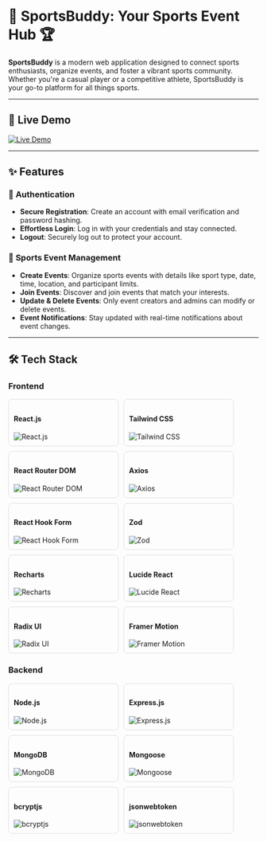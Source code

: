 # 🏀 SportsBuddy: Your Sports Event Hub 🏆


**SportsBuddy** is a modern web application designed to connect sports enthusiasts, organize events, and foster a vibrant sports community. Whether you're a casual player or a competitive athlete, SportsBuddy is your go-to platform for all things sports.

---

## 🚀 **Live Demo**
[![Live Demo](https://img.shields.io/badge/Live_Demo-Open-green?style=for-the-badge&logo=vercel)](https://example.com/sportsbuddy)  

---

## ✨ **Features**

### 🔐 **Authentication**
- **Secure Registration**: Create an account with email verification and password hashing.
- **Effortless Login**: Log in with your credentials and stay connected.
- **Logout**: Securely log out to protect your account.

### 🎯 **Sports Event Management**
- **Create Events**: Organize sports events with details like sport type, date, time, location, and participant limits.
- **Join Events**: Discover and join events that match your interests.
- **Update & Delete Events**: Only event creators and admins can modify or delete events.
- **Event Notifications**: Stay updated with real-time notifications about event changes.

---

## 🛠️ **Tech Stack**

### **Frontend**
<div style="display: flex; flex-wrap: wrap; gap: 10px;">
  <div style="border: 1px solid #ddd; padding: 10px; border-radius: 8px; width: 200px;">
    <h4>React.js</h4>
    <img src="https://img.shields.io/badge/React-20232A?style=for-the-badge&logo=react&logoColor=61DAFB" alt="React.js">
  </div>
  <div style="border: 1px solid #ddd; padding: 10px; border-radius: 8px; width: 200px;">
    <h4>Tailwind CSS</h4>
    <img src="https://img.shields.io/badge/Tailwind_CSS-38B2AC?style=for-the-badge&logo=tailwind-css&logoColor=white" alt="Tailwind CSS">
  </div>
  <div style="border: 1px solid #ddd; padding: 10px; border-radius: 8px; width: 200px;">
    <h4>React Router DOM</h4>
    <img src="https://img.shields.io/badge/React_Router-CA4245?style=for-the-badge&logo=react-router&logoColor=white" alt="React Router DOM">
  </div>
  <div style="border: 1px solid #ddd; padding: 10px; border-radius: 8px; width: 200px;">
    <h4>Axios</h4>
    <img src="https://img.shields.io/badge/Axios-5A29E4?style=for-the-badge&logo=axios&logoColor=white" alt="Axios">
  </div>
  <div style="border: 1px solid #ddd; padding: 10px; border-radius: 8px; width: 200px;">
    <h4>React Hook Form</h4>
    <img src="https://img.shields.io/badge/React_Hook_Form-EC5990?style=for-the-badge&logo=react-hook-form&logoColor=white" alt="React Hook Form">
  </div>
  <div style="border: 1px solid #ddd; padding: 10px; border-radius: 8px; width: 200px;">
    <h4>Zod</h4>
    <img src="https://img.shields.io/badge/Zod-1E90FF?style=for-the-badge&logo=zod&logoColor=white" alt="Zod">
  </div>
  <div style="border: 1px solid #ddd; padding: 10px; border-radius: 8px; width: 200px;">
    <h4>Recharts</h4>
    <img src="https://img.shields.io/badge/Recharts-FF6384?style=for-the-badge&logo=recharts&logoColor=white" alt="Recharts">
  </div>
  <div style="border: 1px solid #ddd; padding: 10px; border-radius: 8px; width: 200px;">
    <h4>Lucide React</h4>
    <img src="https://img.shields.io/badge/Lucide-FF6F61?style=for-the-badge&logo=lucide&logoColor=white" alt="Lucide React">
  </div>
  <div style="border: 1px solid #ddd; padding: 10px; border-radius: 8px; width: 200px;">
    <h4>Radix UI</h4>
    <img src="https://img.shields.io/badge/Radix_UI-161618?style=for-the-badge&logo=radix-ui&logoColor=white" alt="Radix UI">
  </div>
  <div style="border: 1px solid #ddd; padding: 10px; border-radius: 8px; width: 200px;">
    <h4>Framer Motion</h4>
    <img src="https://img.shields.io/badge/Framer_Motion-0055FF?style=for-the-badge&logo=framer&logoColor=white" alt="Framer Motion">
  </div>
</div>

### **Backend**
<div style="display: flex; flex-wrap: wrap; gap: 10px;">
  <div style="border: 1px solid #ddd; padding: 10px; border-radius: 8px; width: 200px;">
    <h4>Node.js</h4>
    <img src="https://img.shields.io/badge/Node.js-339933?style=for-the-badge&logo=node.js&logoColor=white" alt="Node.js">
  </div>
  <div style="border: 1px solid #ddd; padding: 10px; border-radius: 8px; width: 200px;">
    <h4>Express.js</h4>
    <img src="https://img.shields.io/badge/Express.js-000000?style=for-the-badge&logo=express&logoColor=white" alt="Express.js">
  </div>
  <div style="border: 1px solid #ddd; padding: 10px; border-radius: 8px; width: 200px;">
    <h4>MongoDB</h4>
    <img src="https://img.shields.io/badge/MongoDB-47A248?style=for-the-badge&logo=mongodb&logoColor=white" alt="MongoDB">
  </div>
  <div style="border: 1px solid #ddd; padding: 10px; border-radius: 8px; width: 200px;">
    <h4>Mongoose</h4>
    <img src="https://img.shields.io/badge/Mongoose-880000?style=for-the-badge&logo=mongoose&logoColor=white" alt="Mongoose">
  </div>
  <div style="border: 1px solid #ddd; padding: 10px; border-radius: 8px; width: 200px;">
    <h4>bcryptjs</h4>
    <img src="https://img.shields.io/badge/bcryptjs-2C3E50?style=for-the-badge&logo=bcrypt&logoColor=white" alt="bcryptjs">
  </div>
  <div style="border: 1px solid #ddd; padding: 10px; border-radius: 8px; width: 200px;">
    <h4>jsonwebtoken</h4>
    <img src="https://img.shields.io/badge/jsonwebtoken-000000?style=for-the-badge&logo=jsonwebtoken&logoColor=white" alt="jsonwebtoken">
  </div>
</div>